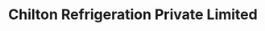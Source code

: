---
title: "Chilton Refrigeration Private Limited"
url: /ernakulam/chilton-refrigeration-private-limited/
shop: Haushaltsgeräte
---